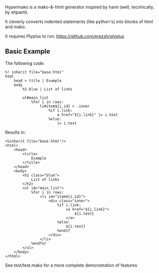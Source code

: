 Hypermako is a mako-&-html generator inspired by haml (well, tecnhically, by shpaml).

It cleverly converts indented statements (like python's) into blocks of html and mako.

It requires Plyplus to run: https://github.com/erezsh/plyplus

Basic Example
--------------

The following code:

    %! inherit file="base.html"
    html
        head > title | Example
        body
            h2.blue | List of links

            ul#main_list
                %for i in rows:
                    li#item${i.id} > .inner
                        %if i.link:
                            a href="${i.link}" |= i.text
                        %else:
                            |= i.text

Results in:

    <%inherit file="base.html"/>
    <html>
        <head>
            <title>
                Example
            </title>
        </head>
        <body>
            <h2 class="blue">
                List of links
            </h2>
            <ul id="main_list">
                %for i in rows:
                    <li id="item${i.id}">
                        <div class="inner">
                            %if i.link:
                                <a href="${i.link}">
                                    ${i.text}
                                </a>
                            %else:
                                ${i.text}
                            %endif
                        </div>
                    </li>
                %endfor
            </ul>
        </body>
    </html>


See test/test.mako for a more complete demonstration of features
